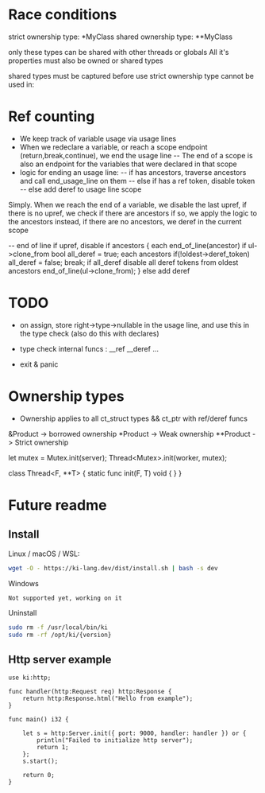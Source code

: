 
# Race conditions

strict ownership type: *MyClass
shared ownership type: **MyClass

only these types can be shared with other threads or globals
All it's properties must also be owned or shared types

shared types must be captured before use
strict ownership type cannot be used in:


# Ref counting

- We keep track of variable usage via usage lines
- When we redeclare a variable, or reach a scope endpoint (return,break,continue), we end the usage line
-- The end of a scope is also an endpoint for the variables that were declared in that scope
- logic for ending an usage line:
-- if has ancestors, traverse ancestors and call end_usage_line on them
-- else if has a ref token, disable token
-- else add deref to usage line scope

Simply. When we reach the end of a variable, we disable the last upref, if there is no upref, we check if there are ancestors
if so, we apply the logic to the ancestors instead, if there are no ancestors, we deref in the current scope

-- end of line
if upref, disable
if ancestors {
  each end_of_line(ancestor)
  if ul->clone_from
    bool all_deref = true;
    each ancestors
       if(!oldest->deref_token) all_deref = false; break;
    if all_deref
       disable all deref tokens from oldest ancestors
       end_of_line(ul->clone_from);
}
else add deref


# TODO

- on assign, store right->type->nullable in the usage line, and use this in the type check (also do this with declares)

- type check internal funcs : __ref __deref ...
- exit & panic

# Ownership types

- Ownership applies to all ct_struct types && ct_ptr with ref/deref funcs

&Product -> borrowed ownership
*Product -> Weak ownership
**Product -> Strict ownership

let mutex = Mutex<Server>.init(server);
Thread<Mutex<Server>>.init(worker, mutex);

class Thread<F, **T> {
  static func init(F, T) void {
  }
}


# Future readme

## Install

Linux / macOS / WSL:
```bash
wget -O - https://ki-lang.dev/dist/install.sh | bash -s dev
```

Windows
```
Not supported yet, working on it
```

Uninstall
```bash
sudo rm -f /usr/local/bin/ki
sudo rm -rf /opt/ki/{version}
```

## Http server example

```
use ki:http;

func handler(http:Request req) http:Response {
	return http:Response.html("Hello from example");
}

func main() i32 {

	let s = http:Server.init({ port: 9000, handler: handler }) or {
		println("Failed to initialize http server");
		return 1;
	};
	s.start();

	return 0;
}
```
